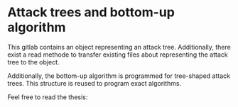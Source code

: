 # Attack trees and bottom-up algorithm
This gitlab contains an object representing an attack tree. Additionally, there exist a read methode to 
transfer existing files about representing the attack tree to the object.

Additionally, the bottom-up algorithm is programmed for tree-shaped attack trees.
This structure is reused to program exact algorithms.

[//]: # (TODO: add that:  In the test file the usage of the different classes is found.)


Feel free to read the thesis:

[//]: # (TODO: add link later.)
